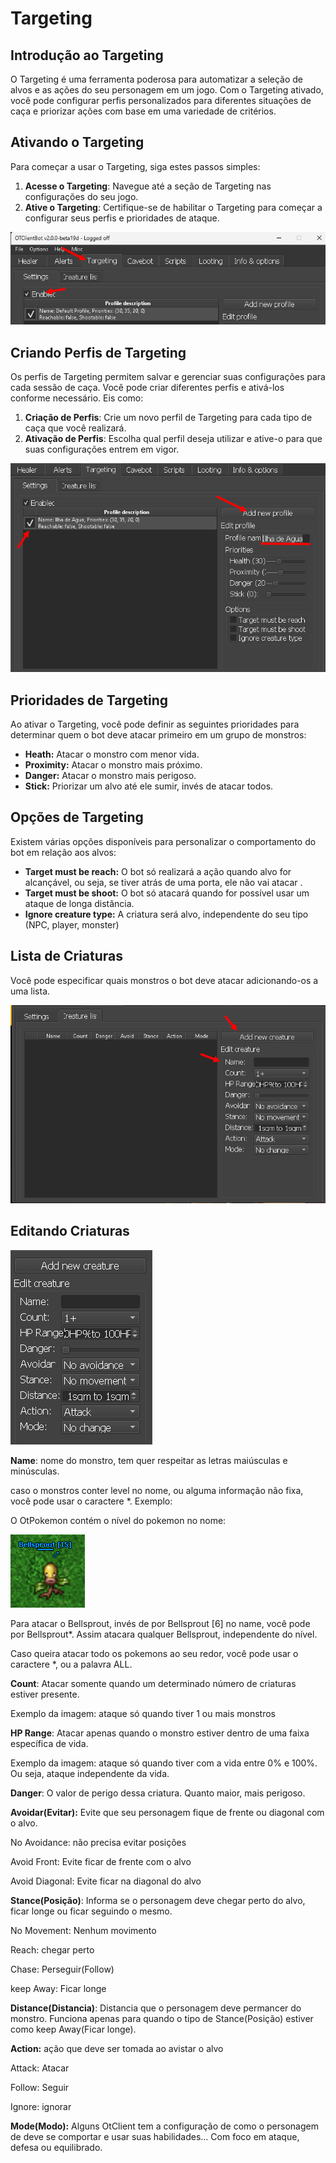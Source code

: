 # Targeting

## **Introdução ao Targeting**

O Targeting é uma ferramenta poderosa para automatizar a seleção de alvos e as ações do seu personagem em um jogo. Com o Targeting ativado, você pode configurar perfis personalizados para diferentes situações de caça e priorizar ações com base em uma variedade de critérios.

## **Ativando o Targeting**

Para começar a usar o Targeting, siga estes passos simples:

1. **Acesse o Targeting**: Navegue até a seção de Targeting nas configurações do seu jogo.
2. **Ative o Targeting**: Certifique-se de habilitar o Targeting para começar a configurar seus perfis e prioridades de ataque.

![Untitled](https://raw.githubusercontent.com/otcipherbot/OTCBot/main/Docs/Targeting/Targeting%208a08eb8fbb0d4b7394deb3303275effc/Untitled.png)

## **Criando Perfis de Targeting**

Os perfis de Targeting permitem salvar e gerenciar suas configurações para cada sessão de caça. Você pode criar diferentes perfis e ativá-los conforme necessário. Eis como:

1. **Criação de Perfis**: Crie um novo perfil de Targeting para cada tipo de caça que você realizará.
2. **Ativação de Perfis**: Escolha qual perfil deseja utilizar e ative-o para que suas configurações entrem em vigor.

![Untitled](https://raw.githubusercontent.com/otcipherbot/OTCBot/main/Docs/Targeting/Targeting%208a08eb8fbb0d4b7394deb3303275effc/Untitled%201.png)

## **Prioridades de Targeting**

Ao ativar o Targeting, você pode definir as seguintes prioridades para determinar quem o bot deve atacar primeiro em um grupo de monstros:

- **Heath:** Atacar o monstro com menor vida.
- **Proximity:** Atacar o monstro mais próximo.
- **Danger:** Atacar o monstro mais perigoso.
- **Stick:** Priorizar um alvo até ele sumir, invés de atacar todos.

## **Opções de Targeting**

Existem várias opções disponíveis para personalizar o comportamento do bot em relação aos alvos:

- **Target must be reach:** O bot só realizará a ação quando alvo for alcançável, ou seja, se tiver atrás de uma porta, ele não vai atacar .
- **Target must be shoot:** O bot só atacará quando for possível usar um ataque de longa distância.
- **Ignore creature type:** A criatura será alvo, independente do seu tipo (NPC, player, monster)

## **Lista de Criaturas**

Você pode especificar quais monstros o bot deve atacar adicionando-os a uma lista.

![Untitled](https://raw.githubusercontent.com/otcipherbot/OTCBot/main/Docs/Targeting/Targeting%208a08eb8fbb0d4b7394deb3303275effc/Untitled%202.png)

## **Editando Criaturas**

![Untitled](https://raw.githubusercontent.com/otcipherbot/OTCBot/main/Docs/Targeting/Targeting%208a08eb8fbb0d4b7394deb3303275effc/Untitled%203.png)

**Name**: nome do monstro, tem quer respeitar as letras maiúsculas e minúsculas.

caso o monstros conter level no nome, ou alguma informação não fixa, você pode usar o caractere *. Exemplo:

O OtPokemon contém o nível do pokemon no nome:

![Untitled](https://raw.githubusercontent.com/otcipherbot/OTCBot/main/Docs/Targeting/Targeting%208a08eb8fbb0d4b7394deb3303275effc/Untitled%204.png)

Para atacar o Bellsprout, invés de por Bellsprout [6] no name, você pode por Bellsprout*. Assim atacara qualquer Bellsprout, independente do nível.

Caso queira atacar todo os pokemons ao seu redor, você pode usar o  caractere *, ou a palavra  ALL.

**Count**:  Atacar somente quando um determinado número de criaturas estiver presente.

Exemplo da imagem: ataque só quando tiver 1 ou mais monstros

**HP Range**: Atacar apenas quando o monstro estiver dentro de uma faixa específica de vida.

Exemplo da imagem: ataque só quando tiver com a vida entre 0% e 100%. Ou seja, ataque independente da vida.

**Danger**: O valor de perigo dessa criatura. Quanto maior, mais perigoso.

**Avoidar(Evitar):** Evite que seu personagem fique de frente ou diagonal com o alvo.

No Avoidance: não precisa evitar posições

Avoid Front: Evite ficar de frente com o alvo

Avoid Diagonal: Evite ficar na diagonal do alvo

**Stance(Posição)**:  Informa se o personagem deve chegar perto do alvo, ficar longe ou ficar seguindo o mesmo.

No Movement: Nenhum movimento

Reach: chegar perto

Chase: Perseguir(Follow)

keep Away: Ficar longe

**Distance(Distancia)**: Distancia que o personagem deve permancer do monstro. Funciona apenas para quando o tipo de Stance(Posição) estiver como keep Away(Ficar longe).

**Action:** ação que deve ser tomada ao avistar o alvo

Attack: Atacar

Follow: Seguir

Ignore: ignorar

**Mode(Modo):** Alguns OtClient tem a configuração de como o personagem de deve se comportar e usar suas habilidades… Com foco em ataque, defesa ou equilibrado.